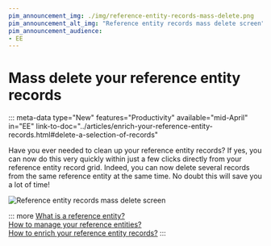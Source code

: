 ```yaml
---
pim_announcement_img: ./img/reference-entity-records-mass-delete.png
pim_announcement_alt_img: "Reference entity records mass delete screen"
pim_announcement_audience:
- EE
---
```


# Mass delete your reference entity records
::: meta-data type="New" features="Productivity" available="mid-April" in="EE" link-to-doc="../articles/enrich-your-reference-entity-records.html#delete-a-selection-of-records"

Have you ever needed to clean up your reference entity records? If yes, you can now do this very quickly within just a few clicks directly from your reference entity record grid. Indeed, you can now delete several records from the same reference entity at the same time. No doubt this will save you a lot of time!

![Reference entity records mass delete screen](../img/reference-entity-records-mass-delete.png)

::: more
[What is a reference entity?](../articles/what-about-reference-entities.html)  
[How to manage your reference entities?](../articles/manage-reference-entities.html)  
[How to enrich your reference entity records?](../articles/enrich-your-reference-entity-records.html)
:::
